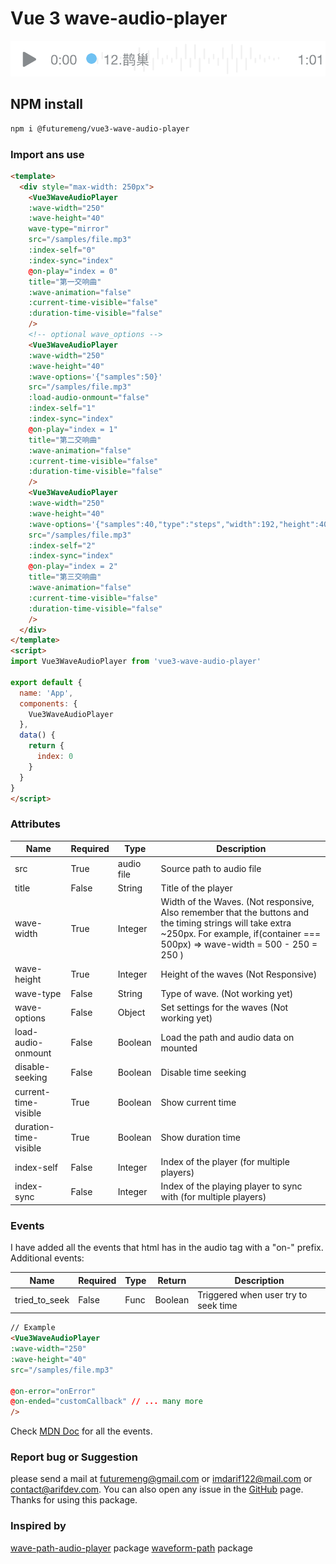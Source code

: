 <!--
 * @Author: be_loving@163.com 
 * @Date: 2024-10-22 18:49:23
 * @LastEditors: be_loving@163.com 
 * @LastEditTime: 2024-10-29 08:29:05
 * @FilePath: /vue3-wave-audio-player/README.md
 * @Description: 这是默认设置,请设置`customMade`, 打开koroFileHeader查看配置 进行设置: https://github.com/OBKoro1/koro1FileHeader/wiki/%E9%85%8D%E7%BD%AE
-->
# Vue 3 wave-audio-player

![Image demo](https://github.com/futuremeng/vue3-wave-audio-player/raw/master/preview.png)

## NPM install

``` sh
npm i @futuremeng/vue3-wave-audio-player
```

### Import ans use

``` html
<template>
  <div style="max-width: 250px">
    <Vue3WaveAudioPlayer
    :wave-width="250"
    :wave-height="40"
    wave-type="mirror"
    src="/samples/file.mp3"
    :index-self="0"
    :index-sync="index"
    @on-play="index = 0"
    title="第一交响曲"
    :wave-animation="false"
    :current-time-visible="false"
    :duration-time-visible="false"
    />  
    <!-- optional wave_options -->
    <Vue3WaveAudioPlayer
    :wave-width="250"
    :wave-height="40"
    :wave-options='{"samples":50}' 
    src="/samples/file.mp3"
    :load-audio-onmount="false"
    :index-self="1"
    :index-sync="index"
    @on-play="index = 1"
    title="第二交响曲"
    :wave-animation="false"
    :current-time-visible="false"
    :duration-time-visible="false"
    />  
    <Vue3WaveAudioPlayer
    :wave-width="250"
    :wave-height="40"
    :wave-options='{"samples":40,"type":"steps","width":192,"height":40}'
    src="/samples/file.mp3"
    :index-self="2"
    :index-sync="index"
    @on-play="index = 2"
    title="第三交响曲"
    :wave-animation="false"
    :current-time-visible="false"
    :duration-time-visible="false"
    />   
  </div>
</template>
<script>
import Vue3WaveAudioPlayer from 'vue3-wave-audio-player'

export default {
  name: 'App',
  components: {
    Vue3WaveAudioPlayer
  },
  data() {
    return {
      index: 0
    }
  }
}
</script>
```

### Attributes

Name | Required | Type | Description
--- | --- | --- | ---
src | True | audio file | Source path to audio file
title | False | String | Title of the player
wave-width | True | Integer | Width of the Waves. (Not responsive, Also remember that the buttons and the timing strings will take extra ~250px. For example, if(container === 500px) => wave-width = 500 - 250 = 250  )
wave-height | True | Integer | Height of the waves (Not Responsive)
wave-type | False | String | Type of wave. (Not working yet)
wave-options | False | Object | Set settings for the waves (Not working yet)
load-audio-onmount | False | Boolean | Load the path and audio data on mounted
disable-seeking | False | Boolean | Disable time seeking
current-time-visible | True | Boolean | Show current time
duration-time-visible | True | Boolean | Show duration time
index-self | False | Integer | Index of the player (for multiple players)
index-sync | False | Integer | Index of the playing player to sync with (for multiple players)

### Events

I have added all the events that html has in the audio tag with a "on-" prefix.
Additional events:

Name | Required | Type | Return | Description
--- | --- | --- | --- | ---  
tried_to_seek | False | Func  | Boolean | Triggered when user try to seek time

``` html
// Example 
<Vue3WaveAudioPlayer
:wave-width="250"
:wave-height="40"
src="/samples/file.mp3"

@on-error="onError"
@on-ended="customCallback" // ... many more
/> 
```

Check [MDN Doc](https://developer.mozilla.org/en-US/docs/Web/HTML/Element/audio) for all the events.

### Report bug or Suggestion

please send a mail at <futuremeng@gmail.com> or <imdarif122@mail.com> or <contact@arifdev.com>.
You can also open any issue in the [GitHub](https://github.com/futuremeng/vue3-wave-audio-player) page. Thanks for using this package.

### Inspired by

[wave-path-audio-player](https://www.npmjs.com/package/wave-audio-path-player) package
[waveform-path](https://jerosoler.github.io/waveform-path) package
